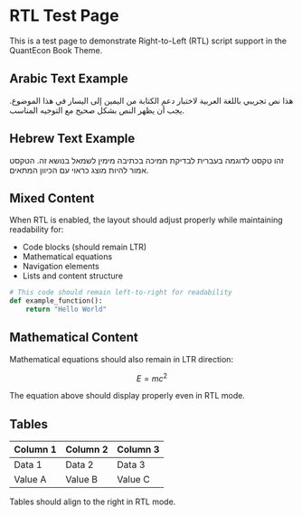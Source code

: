# RTL Test Page

This is a test page to demonstrate Right-to-Left (RTL) script support in the QuantEcon Book Theme.

## Arabic Text Example

هذا نص تجريبي باللغة العربية لاختبار دعم الكتابة من اليمين إلى اليسار في هذا الموضوع. يجب أن يظهر النص بشكل صحيح مع التوجيه المناسب.

## Hebrew Text Example

זהו טקסט לדוגמה בעברית לבדיקת תמיכה בכתיבה מימין לשמאל בנושא זה. הטקסט אמור להיות מוצג כראוי עם הכיוון המתאים.

## Mixed Content

When RTL is enabled, the layout should adjust properly while maintaining readability for:

- Code blocks (should remain LTR)
- Mathematical equations
- Navigation elements
- Lists and content structure

```python
# This code should remain left-to-right for readability
def example_function():
    return "Hello World"
```

## Mathematical Content

Mathematical equations should also remain in LTR direction:

$$E = mc^2$$

The equation above should display properly even in RTL mode.

## Tables

| Column 1 | Column 2 | Column 3 |
|----------|----------|----------|
| Data 1   | Data 2   | Data 3   |
| Value A  | Value B  | Value C  |

Tables should align to the right in RTL mode.
